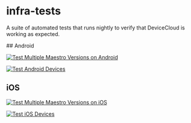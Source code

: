 # infra-tests

A suite of automated tests that runs nightly to verify that DeviceCloud is working as expected.

## Android

[![Test Multiple Maestro Versions on Android](https://github.com/devicecloud-dev/infra-tests/actions/workflows/android-maestro-version-matrix.yml/badge.svg)](https://github.com/devicecloud-dev/infra-tests/actions/workflows/android-maestro-version-matrix.yml)

[![Test Android Devices](https://github.com/devicecloud-dev/infra-tests/actions/workflows/android-devices-matrix.yml/badge.svg)](https://github.com/devicecloud-dev/infra-tests/actions/workflows/android-devices-matrix.yml)


## iOS

[![Test Multiple Maestro Versions on iOS](https://github.com/devicecloud-dev/infra-tests/actions/workflows/ios-maestro-version-matrix.yml/badge.svg)](https://github.com/devicecloud-dev/infra-tests/actions/workflows/ios-maestro-version-matrix.yml)

[![Test iOS Devices](https://github.com/devicecloud-dev/infra-tests/actions/workflows/ios-devices-matrix.yml/badge.svg)](https://github.com/devicecloud-dev/infra-tests/actions/workflows/ios-devices-matrix.yml)
